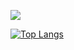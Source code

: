 <a href="https://www.linkedin.com/in/amer-yono/" target="_blank"><img src='https://img.shields.io/badge/LinkedIn-0077B5?style=for-the-badge&logo=linkedin&logoColor=white'></a>

[![Top Langs](https://github-readme-stats-git-masterrstaa-rickstaa.vercel.app/api/top-langs/?username=junioryono&show_icons=true&theme=radical)](https://github.com/anuraghazra/github-readme-stats)
